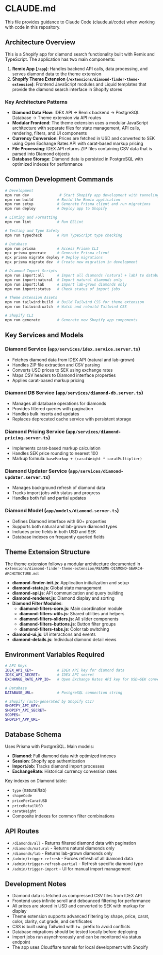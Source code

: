 # CLAUDE.md

This file provides guidance to Claude Code (claude.ai/code) when working with code in this repository.

## Architecture Overview

This is a Shopify app for diamond search functionality built with Remix and TypeScript. The application has two main components:

1. **Remix App (`/app`)**: Handles backend API calls, data processing, and serves diamond data to the theme extension
2. **Shopify Theme Extension (`/extensions/diamond-finder-theme-extension`)**: Frontend JavaScript modules and Liquid templates that provide the diamond search interface in Shopify stores

### Key Architecture Patterns

- **Diamond Data Flow**: IDEX API → Remix backend → PostgreSQL Database → Theme extension via API routes
- **Modular Frontend**: The theme extension uses a modular JavaScript architecture with separate files for state management, API calls, rendering, filters, and UI components
- **Currency Conversion**: Prices are fetched in USD and converted to SEK using Open Exchange Rates API with carat-based markup pricing
- **File Processing**: IDEX API returns ZIP files containing CSV data that is parsed into Diamond objects
- **Database Storage**: Diamond data is persisted in PostgreSQL with optimized indexes for performance

## Common Development Commands

```bash
# Development
npm run dev              # Start Shopify app development with tunneling
npm run build           # Build the Remix application
npm run setup           # Generate Prisma client and run migrations
npm run deploy          # Deploy app to Shopify

# Linting and Formatting
npm run lint            # Run ESLint

# Testing and Type Safety
npm run typecheck       # Run TypeScript type checking

# Database
npm run prisma          # Access Prisma CLI
npx prisma generate     # Generate Prisma client
npx prisma migrate deploy # Deploy migrations
npx prisma migrate dev  # Create new migration in development

# Diamond Import Scripts
npm run import:all      # Import all diamonds (natural + lab) to database
npm run import:natural  # Import natural diamonds only
npm run import:lab      # Import lab-grown diamonds only
npm run import:status   # Check status of import jobs

# Theme Extension Assets
npm run tailwind:build  # Build Tailwind CSS for theme extension
npm run tailwind:watch  # Watch and rebuild Tailwind CSS

# Shopify CLI
npm run generate        # Generate new Shopify app components
```

## Key Services and Models

### Diamond Service (`app/services/idex.service.server.ts`)

- Fetches diamond data from IDEX API (natural and lab-grown)
- Handles ZIP file extraction and CSV parsing
- Converts USD prices to SEK using exchange rates
- Maps CSV headers to Diamond interface properties
- Applies carat-based markup pricing

### Diamond DB Service (`app/services/diamond-db.server.ts`)

- Manages all database operations for diamonds
- Provides filtered queries with pagination
- Handles bulk inserts and updates
- Replaces deprecated cache service with persistent storage

### Diamond Pricing Service (`app/services/diamond-pricing.server.ts`)

- Implements carat-based markup calculation
- Handles SEK price rounding to nearest 100
- Markup formula: `baseMarkup + (caratWeight * caratMultiplier)`

### Diamond Updater Service (`app/services/diamond-updater.server.ts`)

- Manages background refresh of diamond data
- Tracks import jobs with status and progress
- Handles both full and partial updates

### Diamond Model (`app/models/diamond.server.ts`)

- Defines Diamond interface with 60+ properties
- Supports both natural and lab-grown diamond types
- Includes price fields in both USD and SEK
- Database indexes on frequently queried fields

## Theme Extension Structure

The theme extension follows a modular architecture documented in `extensions/diamond-finder-theme-extension/README-DIAMOND-SEARCH-ARCHITECTURE.md`:

- **diamond-finder-init.js**: Application initialization and setup
- **diamond-state.js**: Global state management
- **diamond-api.js**: API communication and query building
- **diamond-renderer.js**: Diamond display and sorting
- **Diamond Filter Modules**:
  - **diamond-filters-core.js**: Main coordination module
  - **diamond-filters-utils.js**: Shared utilities and helpers
  - **diamond-filters-sliders.js**: All slider components
  - **diamond-filters-buttons.js**: Button filter groups
  - **diamond-filters-tabs.js**: Color tab switching
- **diamond-ui.js**: UI interactions and events
- **diamond-details.js**: Individual diamond detail views

## Environment Variables Required

```bash
# API Keys
IDEX_API_KEY=           # IDEX API key for diamond data
IDEX_API_SECRET=        # IDEX API secret
EXCHANGE_RATE_APP_ID=   # Open Exchange Rates API key for USD→SEK conversion

# Database
DATABASE_URL=           # PostgreSQL connection string

# Shopify (auto-generated by Shopify CLI)
SHOPIFY_API_KEY=
SHOPIFY_API_SECRET=
SCOPES=
SHOPIFY_APP_URL=
```

## Database Schema

Uses Prisma with PostgreSQL. Main models:

- **Diamond**: Full diamond data with optimized indexes
- **Session**: Shopify app authentication
- **ImportJob**: Tracks diamond import processes
- **ExchangeRate**: Historical currency conversion rates

Key indexes on Diamond table:
- `type` (natural/lab)
- `shapeCode`
- `pricePerCaratUSD`
- `priceRetailUSD`
- `caratWeight`
- Composite indexes for common filter combinations

## API Routes

- `/diamonds/all` - Returns filtered diamond data with pagination
- `/diamonds/natural` - Returns natural diamonds only
- `/diamonds/lab` - Returns lab-grown diamonds only
- `/admin/trigger-refresh` - Forces refresh of all diamond data
- `/admin/trigger-refresh-partial` - Refresh specific diamond type
- `/admin/trigger-import` - UI for manual import management

## Development Notes

- Diamond data is fetched as compressed CSV files from IDEX API
- Frontend uses infinite scroll and debounced filtering for performance
- All prices are stored in USD and converted to SEK with markup for display
- Theme extension supports advanced filtering by shape, price, carat, color, clarity, cut grade, and certificates
- CSS is built using Tailwind with `tw-` prefix to avoid conflicts
- Database migrations should be tested locally before deploying
- Import jobs run asynchronously and can be monitored via status endpoint
- The app uses Cloudflare tunnels for local development with Shopify